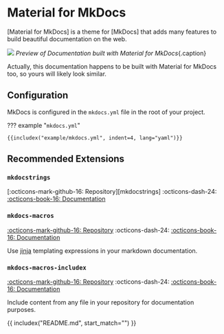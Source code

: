 # Material for MkDocs

[Material for MkDocs] is a theme for [MkDocs] that adds many features to build beautiful documentation on the web.

![](https://cln.sh/NXcyx9Ws+)
*Preview of Documentation built with Material for MkDocs*{.caption}

Actually, this documentation happens to be built with Material for MkDocs too, so yours will likely look similar.

## Configuration

MkDocs is configured in the `mkdocs.yml` file in the root of your project.

??? example "`mkdocs.yml`"

    {{includex("example/mkdocs.yml", indent=4, lang="yaml")}}

## Recommended Extensions

### `mkdocstrings`

[:octicons-mark-github-16: Repository][mkdocstrings] :octicons-dash-24: [:octicons-book-16: Documentation][mkdocstrings-docs]

### `mkdocs-macros`

[:octicons-mark-github-16: Repository][mkdocs-macros-github] :octicons-dash-24: [:octicons-book-16: Documentation][mkdocs-macros-docs]

Use [jinja][] templating expressions in your markdown documentation.

[jinja]: https://jinja.palletsprojects.com/templates/

### `mkdocs-macros-includex`

[:octicons-mark-github-16: Repository][includex-github] :octicons-dash-24: [:octicons-book-16: Documentation][includex-docs]

Include content from any file in your repository for documentation purposes.

[includex-github]: https://github.com/jannismain/mkdocs-macros-includex
[includex-docs]: https://jannismain.github.io/mkdocs-macros-includex
[mkdocs-macros-includex]: https://pypi.org/project/mkdocs-macros-includex/
[mkdocs-macros-github]: https://github.com/fralau/mkdocs_macros_plugin
[mkdocs-macros-docs]: https://mkdocs-macros-plugin.readthedocs.io/
[mkdocstrings-docs]: https://mkdocstrings.github.io/

{{ includex("README.md", start_match="<!-- refs -->") }}
